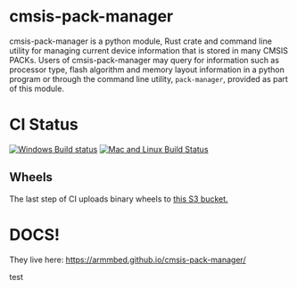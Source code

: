 # cmsis-pack-manager
cmsis-pack-manager is a python module, Rust crate and command line utility for managing current device information that is stored in many CMSIS PACKs. Users of cmsis-pack-manager may query for information such as processor type, flash algorithm and memory layout information in a python program or through the command line utility, `pack-manager`, provided as part of this module.

# CI Status
[![Windows Build status](https://ci.appveyor.com/api/projects/status/tltovxvu20y4pma8?svg=true)](https://ci.appveyor.com/project/theotherjimmy/cmsis-pack-manager) [![Mac and Linux Build Status](https://travis-ci.org/ARMmbed/cmsis-pack-manager.svg?branch=master)](https://travis-ci.org/ARMmbed/cmsis-pack-manager)

## Wheels

The last step of CI uploads binary wheels to [this S3 bucket.](http://mbed-os.s3-website-eu-west-1.amazonaws.com/?prefix=builds/cmsis-pack-manager/dist/)

# DOCS!

They live here: https://armmbed.github.io/cmsis-pack-manager/

test
